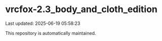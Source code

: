 # vrcfox-2.3_body_and_cloth_edition

Last updated: 2025-06-19 05:58:23

This repository is automatically maintained.
